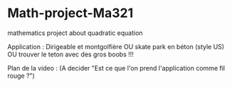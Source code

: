 # Math-project-Ma321
mathematics project about quadratic equation

Application : Dirigeable et montgolfière OU skate park en béton (style US) OU trouver le teton avec des gros boobs !!!

Plan de la video : (A decider "Est ce que l'on prend l'application comme fil rouge ?")
    